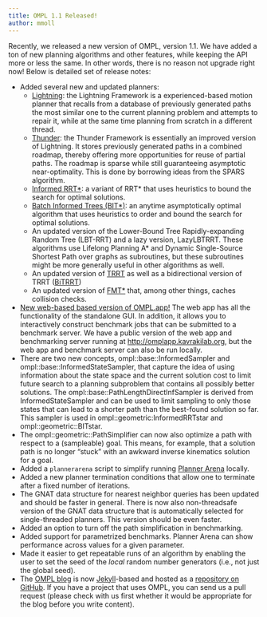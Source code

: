 ```yaml
---
title: OMPL 1.1 Released!
author: mmoll
---
```

Recently, we released a new version of OMPL, version 1.1. We have added a ton of new planning algorithms and other features, while keeping the API more or less the same. In other words, there is no reason not upgrade right now! Below is detailed set of release notes:

- Added several new and updated planners:
  - [Lightning](http://ompl.kavrakilab.org/classompl_1_1tools_1_1Lightning.html): the Lightning Framework is a experienced-based motion planner that recalls from a database of previously generated paths the most similar one to the current planning problem and attempts to repair it, while at the same time planning from scratch in a different thread.
  - [Thunder](http://ompl.kavrakilab.org/classompl_1_1tools_1_1Thunder.html): the Thunder Framework is essentially an improved version of Lightning. It stores previously generated paths in a combined roadmap, thereby offering more opportunities for reuse of partial paths. The roadmap is sparse while still guaranteeing asymptotic near-optimality. This is done by borrowing ideas from the SPARS algorithm.
  - [Informed RRT\*](http://ompl.kavrakilab.org/classompl_1_1geometric_1_1InformedRRTstar.html): a variant of RRT* that uses heuristics to bound the search for optimal solutions.
  - [Batch Informed Trees (BIT*)](http://ompl.kavrakilab.org/classompl_1_1geometric_1_1BITstar.html): an anytime asymptotically optimal algorithm that uses heuristics to order and bound the search for optimal solutions.
  - An updated version of the Lower-Bound Tree Rapidly-expanding Random Tree (LBT-RRT) and a lazy version, LazyLBTRRT. These algorithms use Lifelong Planning A* and Dynamic Single-Source Shortest Path over graphs as subroutines, but these subroutines might be more generally useful in other algorithms as well.
  - An updated version of [TRRT](http://ompl.kavrakilab.org/classompl_1_1geometric_1_1TRRT.html) as well as a bidirectional version of TRRT ([BiTRRT](http://ompl.kavrakilab.org/classompl_1_1geometric_1_1BiTRRT.html))
  - An updated version of [FMT*](http://ompl.kavrakilab.org/classompl_1_1geometric_1_1FMT.html) that, among other things, caches collision checks.
- [New web-based based version of OMPL.app!](http://omplapp.kavrakilab.org) The web app has all the functionality of the standalone GUI. In addition, it allows you to interactively construct benchmark jobs that can be submitted to a benchmark server. We have a public version of the web app and benchmarking server running at <http://omplapp.kavrakilab.org>, but the web app and benchmark server can also be run locally.
- There are two new concepts, ompl::base::InformedSampler and ompl::base::InformedStateSampler, that capture the idea of using information about the state space and the current solution cost to limit future search to a planning subproblem that contains all possibly better solutions. The ompl::base::PathLengthDirectInfSampler is derived from InformedStateSampler and can be used to limit sampling to only those states that can lead to a shorter path than the best-found solution so far. This sampler is used in ompl::geometric:InformedRRTstar and ompl::geometric::BITstar.
- The ompl::geometric::PathSimplifier can now also optimize a path with respect to a (sampleable) goal. This means, for example, that a solution path is no longer “stuck” with an awkward inverse kinematics solution for a goal.
- Added a `plannerarena` script to simplify running [Planner Arena](http://plannerarena.org) locally.
- Added a new planner termination conditions that allow one to terminate after a fixed number of iterations.
- The GNAT data structure for nearest neighbor queries has been updated and should be faster in general. There is now also non-threadsafe version of the GNAT data structure that is automatically selected for single-threaded planners. This version should be even faster.
- Added an option to turn off the path simplification in benchmarking.
- Added support for parametrized benchmarks. Planner Arena can show performance across values for a given parameter.
- Made it easier to get repeatable runs of an algorithm by enabling the user to set the seed of the *local* random number generators (i.e., not just the global seed).
- The [OMPL blog](http://ompl.kavrakilab.org/blog.html) is now [Jekyll](http://www.jekyllrb.com)-based and hosted as a [repository on GitHub](https://github.com/ompl/blog). If you have a project that uses OMPL, you can send us a pull request (please check with us first whether it would be appropriate for the blog before you write content).
